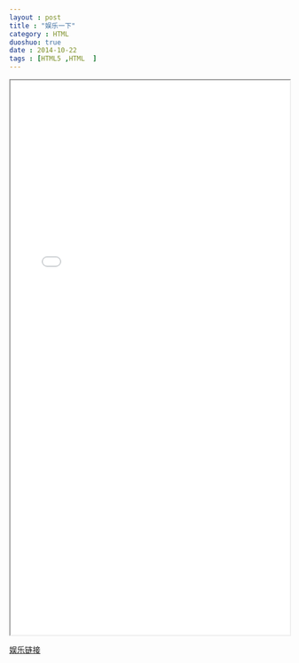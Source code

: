 ```yaml
---
layout : post
title : "娱乐一下"
category : HTML
duoshuo: true
date : 2014-10-22
tags : [HTML5 ,HTML  ]
---
```


<iframe src="/res/game/plane/plane.html" width="100%" height="1000px" align="middle"  scrolling="no" frameborder="1px"></iframe>

<!--more-->

<a href="/res/game/plane/plane.html">娱乐链接</a>